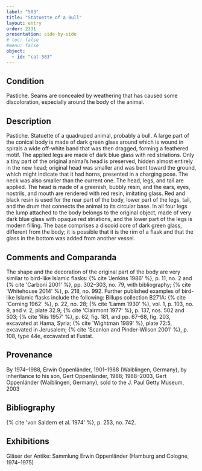 ```yaml
---
label: "583"
title: "Statuette of a Bull"
layout: entry
order: 2331
presentation: side-by-side
# toc: false
#menu: false 
object:
  - id: "cat-583"
---
```


## Condition

Pastiche. Seams are concealed by weathering that has caused some discoloration, especially around the body of the animal.

## Description

Pastiche. Statuette of a quadruped animal, probably a bull. A large part of the conical body is made of dark green glass around which is wound in spirals a wide off-white band that was then dragged, forming a feathered motif. The applied legs are made of dark blue glass with red striations. Only a tiny part of the original animal’s head is preserved, hidden almost entirely in the new head; original head was smaller and was bent toward the ground, which might indicate that it had horns, presented in a charging pose. The neck was also smaller than the current one. The head, legs, and tail are applied. The head is made of a greenish, bubbly resin, and the ears, eyes, nostrils, and mouth are rendered with red resin, imitating glass. Red and black resin is used for the rear part of the body, lower part of the legs, tail, and the drum that connects the animal to its circular base. In all four legs the lump attached to the body belongs to the original object, made of very dark blue glass with opaque red striations, and the lower part of the legs is modern filling. The base comprises a discoid core of dark green glass, different from the body; it is possible that it is the rim of a flask and that the glass in the bottom was added from another vessel.

## Comments and Comparanda

The shape and the decoration of the original part of the body are very similar to bird-like Islamic flasks: {% cite 'Jenkins 1986' %}, p. 11, no. 2 and {% cite 'Carboni 2001' %}, pp. 302–303, no. 79, with bibliography; {% cite 'Whitehouse 2014' %}, p. 218, no. 992. Further published examples of bird-like Islamic flasks include the following: Billups collection B271A: {% cite 'Corning 1962' %}, p. 22, no. 28; {% cite 'Lamm 1930' %}, vol. 1, p. 103, no. 9, and v. 2, plate 32.9; {% cite 'Clairmont 1977' %}, p. 137, nos. 502 and 503; {% cite 'Riis 1957' %}, p. 62, fig. 181, and pp. 67–68, fig. 203, excavated at Hama, Syria; {% cite 'Wightman 1989' %}, plate 72:5, excavated in Jerusalem; {% cite 'Scanlon and Pinder-Wilson 2001' %}, p. 108, type 44e, excavated at Fustat.

## Provenance

By 1974–1988, Erwin Oppenländer, 1901–1988 (Waiblingen, Germany), by inheritance to his son, Gert Oppenländer, 1988; 1988–2003, Gert Oppenländer (Waiblingen, Germany), sold to the J. Paul Getty Museum, 2003

## Bibliography

{% cite 'von Saldern et al. 1974' %}, p. 253, no. 742.

## Exhibitions

Gläser der Antike: Sammlung Erwin Oppenländer (Hamburg and Cologne, 1974–1975)